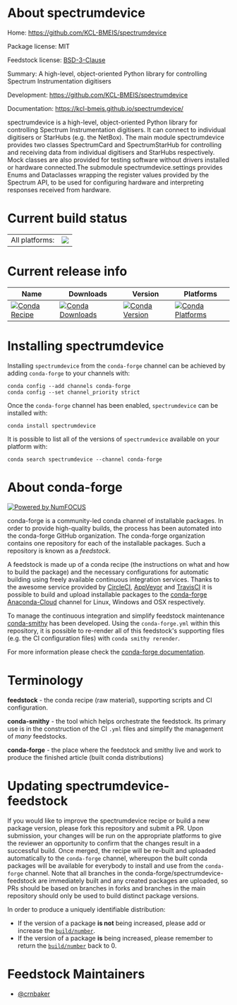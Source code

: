 About spectrumdevice
====================

Home: https://github.com/KCL-BMEIS/spectrumdevice

Package license: MIT

Feedstock license: [BSD-3-Clause](https://github.com/conda-forge/spectrumdevice-feedstock/blob/main/LICENSE.txt)

Summary: A high-level, object-oriented Python library for controlling Spectrum Instrumentation digitisers

Development: https://github.com/KCL-BMEIS/spectrumdevice

Documentation: https://kcl-bmeis.github.io/spectrumdevice/

spectrumdevice is a high-level, object-oriented Python library for controlling Spectrum Instrumentation digitisers.
It can connect to individual digitisers or StarHubs (e.g. the NetBox). The main module spectrumdevice provides
two classes SpectrumCard and SpectrumStarHub for controlling and receiving data from individual digitisers and
StarHubs respectively. Mock classes are also provided for testing software without drivers installed or hardware
connected.The submodule spectrumdevice.settings provides Enums and Dataclasses wrapping the register values
provided by the Spectrum API, to be used for configuring hardware and interpreting responses received from hardware.


Current build status
====================


<table><tr><td>All platforms:</td>
    <td>
      <a href="https://dev.azure.com/conda-forge/feedstock-builds/_build/latest?definitionId=15002&branchName=main">
        <img src="https://dev.azure.com/conda-forge/feedstock-builds/_apis/build/status/spectrumdevice-feedstock?branchName=main">
      </a>
    </td>
  </tr>
</table>

Current release info
====================

| Name | Downloads | Version | Platforms |
| --- | --- | --- | --- |
| [![Conda Recipe](https://img.shields.io/badge/recipe-spectrumdevice-green.svg)](https://anaconda.org/conda-forge/spectrumdevice) | [![Conda Downloads](https://img.shields.io/conda/dn/conda-forge/spectrumdevice.svg)](https://anaconda.org/conda-forge/spectrumdevice) | [![Conda Version](https://img.shields.io/conda/vn/conda-forge/spectrumdevice.svg)](https://anaconda.org/conda-forge/spectrumdevice) | [![Conda Platforms](https://img.shields.io/conda/pn/conda-forge/spectrumdevice.svg)](https://anaconda.org/conda-forge/spectrumdevice) |

Installing spectrumdevice
=========================

Installing `spectrumdevice` from the `conda-forge` channel can be achieved by adding `conda-forge` to your channels with:

```
conda config --add channels conda-forge
conda config --set channel_priority strict
```

Once the `conda-forge` channel has been enabled, `spectrumdevice` can be installed with:

```
conda install spectrumdevice
```

It is possible to list all of the versions of `spectrumdevice` available on your platform with:

```
conda search spectrumdevice --channel conda-forge
```


About conda-forge
=================

[![Powered by
NumFOCUS](https://img.shields.io/badge/powered%20by-NumFOCUS-orange.svg?style=flat&colorA=E1523D&colorB=007D8A)](https://numfocus.org)

conda-forge is a community-led conda channel of installable packages.
In order to provide high-quality builds, the process has been automated into the
conda-forge GitHub organization. The conda-forge organization contains one repository
for each of the installable packages. Such a repository is known as a *feedstock*.

A feedstock is made up of a conda recipe (the instructions on what and how to build
the package) and the necessary configurations for automatic building using freely
available continuous integration services. Thanks to the awesome service provided by
[CircleCI](https://circleci.com/), [AppVeyor](https://www.appveyor.com/)
and [TravisCI](https://travis-ci.com/) it is possible to build and upload installable
packages to the [conda-forge](https://anaconda.org/conda-forge)
[Anaconda-Cloud](https://anaconda.org/) channel for Linux, Windows and OSX respectively.

To manage the continuous integration and simplify feedstock maintenance
[conda-smithy](https://github.com/conda-forge/conda-smithy) has been developed.
Using the ``conda-forge.yml`` within this repository, it is possible to re-render all of
this feedstock's supporting files (e.g. the CI configuration files) with ``conda smithy rerender``.

For more information please check the [conda-forge documentation](https://conda-forge.org/docs/).

Terminology
===========

**feedstock** - the conda recipe (raw material), supporting scripts and CI configuration.

**conda-smithy** - the tool which helps orchestrate the feedstock.
                   Its primary use is in the construction of the CI ``.yml`` files
                   and simplify the management of *many* feedstocks.

**conda-forge** - the place where the feedstock and smithy live and work to
                  produce the finished article (built conda distributions)


Updating spectrumdevice-feedstock
=================================

If you would like to improve the spectrumdevice recipe or build a new
package version, please fork this repository and submit a PR. Upon submission,
your changes will be run on the appropriate platforms to give the reviewer an
opportunity to confirm that the changes result in a successful build. Once
merged, the recipe will be re-built and uploaded automatically to the
`conda-forge` channel, whereupon the built conda packages will be available for
everybody to install and use from the `conda-forge` channel.
Note that all branches in the conda-forge/spectrumdevice-feedstock are
immediately built and any created packages are uploaded, so PRs should be based
on branches in forks and branches in the main repository should only be used to
build distinct package versions.

In order to produce a uniquely identifiable distribution:
 * If the version of a package **is not** being increased, please add or increase
   the [``build/number``](https://docs.conda.io/projects/conda-build/en/latest/resources/define-metadata.html#build-number-and-string).
 * If the version of a package **is** being increased, please remember to return
   the [``build/number``](https://docs.conda.io/projects/conda-build/en/latest/resources/define-metadata.html#build-number-and-string)
   back to 0.

Feedstock Maintainers
=====================

* [@crnbaker](https://github.com/crnbaker/)

